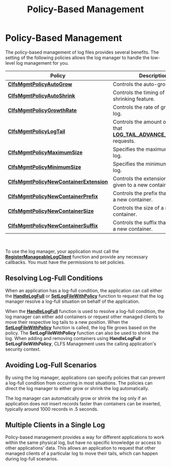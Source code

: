 ﻿---
Description: 'Policy-based management of log files.'
ms.assetid: '50e25a66-e30c-4bc2-8943-bf0612d8ce18'
title: 'Policy-Based Management'
---

# Policy-Based Management

The policy-based management of log files provides several benefits. The setting of the following policies allows the log manager to handle the low-level log management for you.



| Policy                                                                          | Description                                                                                                              |
|---------------------------------------------------------------------------------|--------------------------------------------------------------------------------------------------------------------------|
| [**ClfsMgmtPolicyAutoGrow**](clfs-mgmt-policy-type.md)<br/>              | Controls the auto-grow feature.<br/>                                                                               |
| [**ClfsMgmtPolicyAutoShrink**](clfs-mgmt-policy-type.md)<br/>            | Controls the timing of the log-shrinking feature.<br/>                                                             |
| [**ClfsMgmtPolicyGrowthRate**](clfs-mgmt-policy-type.md)<br/>            | Controls the rate of growth of a log.<br/>                                                                         |
| [**ClfsMgmtPolicyLogTail**](clfs-mgmt-policy-type.md)<br/>               | Controls the amount of space that [**LOG\_TAIL\_ADVANCE\_CALLBACK**](log-tail-advance-callback.md) requests.<br/> |
| [**ClfsMgmtPolicyMaximumSize**](clfs-mgmt-policy-type.md)<br/>           | Specifies the maximum size of a log.<br/>                                                                          |
| [**ClfsMgmtPolicyMinimumSize**](clfs-mgmt-policy-type.md)<br/>           | Specifies the minimum size of a log.<br/>                                                                          |
| [**ClfsMgmtPolicyNewContainerExtension**](clfs-mgmt-policy-type.md)<br/> | Controls the extension that is given to a new container.<br/>                                                      |
| [**ClfsMgmtPolicyNewContainerPrefix**](clfs-mgmt-policy-type.md)<br/>    | Controls the prefix that is given to a new container.<br/>                                                         |
| [**ClfsMgmtPolicyNewContainerSize**](clfs-mgmt-policy-type.md)<br/>      | Controls the size of a new container.<br/>                                                                         |
| [**ClfsMgmtPolicyNewContainerSuffix**](clfs-mgmt-policy-type.md)<br/>    | Controls the suffix that is given to a new container.<br/>                                                         |



 

To use the log manager, your application must call the [**RegisterManageableLogClient**](registermanageablelogclient.md) function and provide any necessary callbacks. You must have the permissions to set policies.

## Resolving Log-Full Conditions

When an application has a log-full condition, the application can call either the [**HandleLogFull**](handlelogfull.md) or [**SetLogFileWithPolicy**](setlogfilesizewithpolicy.md) function to request that the log manager resolve a log-full situation on behalf of the application.

When the [**HandleLogFull**](handlelogfull.md) function is used to resolve a log-full condition, the log manager can either add containers or request other managed clients to move their respective log tails to a new position. When the [**SetLogFileWithPolicy**](setlogfilesizewithpolicy.md) function is called, the log file grows based on the policy. The **SetLogFileWithPolicy** function can also be used to shrink the log. When adding and removing containers using **HandleLogFull** or **SetLogFileWithPolicy**, CLFS Management uses the calling application's security context.

## Avoiding Log-Full Scenarios

By using the log manager, applications can specify policies that can prevent a log-full condition from occurring in most situations. The policies can direct the log manager to either grow or shrink the log automatically.

The log manager can automatically grow or shrink the log only if an application does not insert records faster than containers can be inserted, typically around 1000 records in .5 seconds.

## Multiple Clients in a Single Log

Policy-based management provides a way for different applications to work within the same physical log, but have no specific knowledge or access to other applications' data. This allows an application to request that other managed clients of a particular log to move their tails, which can happen during log-full scenarios.

 

 




